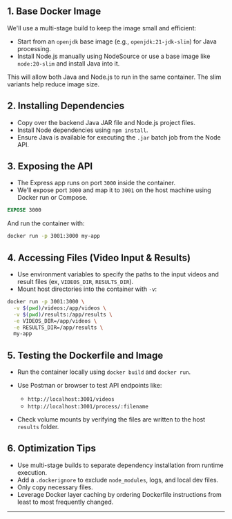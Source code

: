 ## 1. Base Docker Image

We'll use a multi-stage build to keep the image small and efficient:

* Start from an `openjdk` base image (e.g., `openjdk:21-jdk-slim`) for Java processing.
* Install Node.js manually using NodeSource or use a base image like `node:20-slim` and install Java into it.

This will allow both Java and Node.js to run in the same container. The slim variants help reduce image size.

## 2. Installing Dependencies

* Copy over the backend Java JAR file and Node.js project files.
* Install Node dependencies using `npm install`.
* Ensure Java is available for executing the `.jar` batch job from the Node API.

## 3. Exposing the API

* The Express app runs on port `3000` inside the container.
* We'll expose port `3000` and map it to `3001` on the host machine using Docker run or Compose.

```Dockerfile
EXPOSE 3000
```

And run the container with:

```bash
docker run -p 3001:3000 my-app
```

## 4. Accessing Files (Video Input & Results)

* Use environment variables to specify the paths to the input videos and result files (ex, `VIDEOS_DIR`, `RESULTS_DIR`).
* Mount host directories into the container with `-v`:

```bash
docker run -p 3001:3000 \
  -v $(pwd)/videos:/app/videos \
  -v $(pwd)/results:/app/results \
  -e VIDEOS_DIR=/app/videos \
  -e RESULTS_DIR=/app/results \
  my-app
```

## 5. Testing the Dockerfile and Image

* Run the container locally using `docker build` and `docker run`.
* Use Postman or browser to test API endpoints like:

  * `http://localhost:3001/videos`
  * `http://localhost:3001/process/:filename`
* Check volume mounts by verifying the files are written to the host `results` folder.

## 6. Optimization Tips

* Use multi-stage builds to separate dependency installation from runtime execution.
* Add a `.dockerignore` to exclude `node_modules`, logs, and local dev files.
* Only copy necessary files.
* Leverage Docker layer caching by ordering Dockerfile instructions from least to most frequently changed.

---
